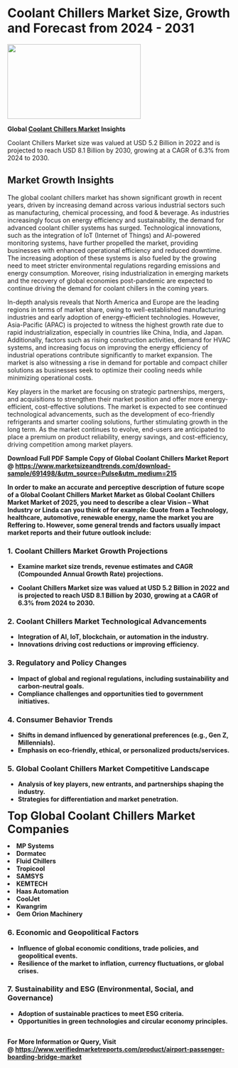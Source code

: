 <H1>Coolant Chillers Market Size, Growth and Forecast from 2024 - 2031</H1><img class="aligncenter size-medium wp-image-584254" src="https://thirdeyenews.in/wp-content/uploads/2024/09/Global-Market-Research-300x168.jpeg" alt="" width="300" height="168" /><p><strong>Global&nbsp;<a href="https://www.marketsizeandtrends.com/download-sample/691498/&amp;utm_source=Pulse&amp;utm_medium=215">Coolant Chillers Market</a> Insights</strong></p><p>Coolant Chillers Market size was valued at USD 5.2 Billion in 2022 and is projected to reach USD 8.1 Billion by 2030, growing at a CAGR of 6.3% from 2024 to 2030.</p><p><h2>Market Growth Insights</h2> <p>The global coolant chillers market has shown significant growth in recent years, driven by increasing demand across various industrial sectors such as manufacturing, chemical processing, and food & beverage. As industries increasingly focus on energy efficiency and sustainability, the demand for advanced coolant chiller systems has surged. Technological innovations, such as the integration of IoT (Internet of Things) and AI-powered monitoring systems, have further propelled the market, providing businesses with enhanced operational efficiency and reduced downtime. The increasing adoption of these systems is also fueled by the growing need to meet stricter environmental regulations regarding emissions and energy consumption. Moreover, rising industrialization in emerging markets and the recovery of global economies post-pandemic are expected to continue driving the demand for coolant chillers in the coming years.</p> <p><strong></strong></p> <p>In-depth analysis reveals that North America and Europe are the leading regions in terms of market share, owing to well-established manufacturing industries and early adoption of energy-efficient technologies. However, Asia-Pacific (APAC) is projected to witness the highest growth rate due to rapid industrialization, especially in countries like China, India, and Japan. Additionally, factors such as rising construction activities, demand for HVAC systems, and increasing focus on improving the energy efficiency of industrial operations contribute significantly to market expansion. The market is also witnessing a rise in demand for portable and compact chiller solutions as businesses seek to optimize their cooling needs while minimizing operational costs.</p> <p>Key players in the market are focusing on strategic partnerships, mergers, and acquisitions to strengthen their market position and offer more energy-efficient, cost-effective solutions. The market is expected to see continued technological advancements, such as the development of eco-friendly refrigerants and smarter cooling solutions, further stimulating growth in the long term. As the market continues to evolve, end-users are anticipated to place a premium on product reliability, energy savings, and cost-efficiency, driving competition among market players.</p> <p><strong></p><p><span class=""><strong>Download Full PDF Sample Copy of Global Coolant Chillers Market Report</strong> @ <a href="https://www.marketsizeandtrends.com/download-sample/691498/&amp;utm_source=Pulse&amp;utm_medium=215" target="_blank">https://www.marketsizeandtrends.com/download-sample/691498/&amp;utm_source=Pulse&amp;utm_medium=215</a></span></p><p>In order to make an accurate and perceptive description of future scope of a Global&nbsp;Coolant Chillers Market Market as Global&nbsp;Coolant Chillers Market Market of 2025, you need to describe a clear Vision &ndash; What Industry or Linda can you think of for example: Quote from a Technology, healthcare, automotive, renewable energy, name the market you are Reffering to. However, some general trends and factors usually impact market reports and their future outlook include:</p><h3>1.&nbsp;<strong>Coolant Chillers Market Growth Projections</strong></h3><ul><li>Examine market size trends, revenue estimates and CAGR (Compounded Annual Growth Rate) projections.</li><li><p>Coolant Chillers Market size was valued at USD 5.2 Billion in 2022 and is projected to reach USD 8.1 Billion by 2030, growing at a CAGR of 6.3% from 2024 to 2030.</p></li></ul><h3>2.&nbsp;<strong>Coolant Chillers Market Technological Advancements</strong></h3><ul><li>Integration of AI, IoT, blockchain, or automation in the industry.</li><li>Innovations driving cost reductions or improving efficiency.</li></ul><h3>3.&nbsp;<strong>Regulatory and Policy Changes</strong></h3><ul><li>Impact of global and regional regulations, including sustainability and carbon-neutral goals.</li><li>Compliance challenges and opportunities tied to government initiatives.</li></ul><h3>4.&nbsp;<strong>Consumer Behavior Trends</strong></h3><ul><li>Shifts in demand influenced by generational preferences (e.g., Gen Z, Millennials).</li><li>Emphasis on eco-friendly, ethical, or personalized products/services.</li></ul><h3>5.&nbsp;<strong>Global Coolant Chillers Market Competitive Landscape</strong></h3><ul><li>Analysis of key players, new entrants, and partnerships shaping the industry.</li><li>Strategies for differentiation and market penetration.</li></ul><p data-pm-slice="1 1 []"><span style="color: inherit; font-family: inherit; font-size: 25px;">Top Global Coolant Chillers Market Companies</span></p><div class="" data-test-id=""><p><li>MP Systems</li><li> Dormatec</li><li> Fluid Chillers</li><li> Tropicool</li><li> SAMSYS</li><li> KEMTECH</li><li> Haas Automation</li><li> CoolJet</li><li> Kwangrim</li><li> Gem Orion Machinery</li></p></div><h3>6.&nbsp;<strong>Economic and Geopolitical Factors</strong></h3><ul><li>Influence of global economic conditions, trade policies, and geopolitical events.</li><li>Resilience of the market to inflation, currency fluctuations, or global crises.</li></ul><h3>7.&nbsp;<strong>Sustainability and ESG (Environmental, Social, and Governance)</strong></h3><ul><li>Adoption of sustainable practices to meet ESG criteria.</li><li>Opportunities in green technologies and circular economy principles.</li></ul><h2><strong style="font-size: 14px;">For More Information or Query, Visit @&nbsp;</strong><a style="background-color: #ffffff; font-size: 14px;" href="https://www.marketsizeandtrends.com/report/coolant-chillers-market/" target="_blank">https://www.verifiedmarketreports.com/product/airport-passenger-boarding-bridge-market</a></h2>
